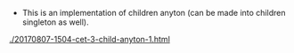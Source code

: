 * This is an implementation of children anyton (can be made into children singleton as well).

[./20170807-1504-cet-3-child-anyton-1.html](./20170807-1504-cet-3-child-anyton-1.html)